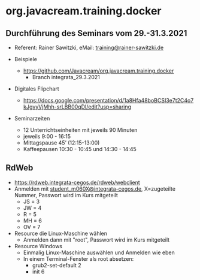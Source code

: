 # org.javacream.training.docker

## Durchführung des Seminars vom 29.-31.3.2021

* Referent: Rainer Sawitzki, eMail: training@rainer-sawitzki.de

* Beispiele
  * https://github.com/Javacream/org.javacream.training.docker
    *  Branch integrata_29.3.2021
    
* Digitales Flipchart
  * https://docs.google.com/presentation/d/1a8Hfa48boBCSI3e7t2C4o7kJgvyVjMhh-srLBB00qDI/edit?usp=sharing

* Seminarzeiten
  * 12 Unterrichtseinheiten mit jeweils 90 Minuten
  * jeweils 9:00 - 16:15
  * Mittagspause 45’ (12:15-13:00)
  * Kaffeepausen 10:30 - 10:45 und 14:30 - 14:45

## RdWeb

* https://rdweb.integrata-cegos.de/rdweb/webclient
* Anmelden mit student_m060X@integrata-cegos.de, X=zugeteilte Nummer, Passwort wird im Kurs mitgeteilt
  * JS = 3
  * JW = 4
  * R = 5
  * MH = 6
  * OV = 7
* Resource die Linux-Maschine wählen
  * Anmelden dann mit "root", Passwort wird im Kurs mitgeteilt
* Resource Windows
  * Einmalig Linux-Maschine auswählen und Anmelden wie eben
  * In einem Terminal-Fenster als root absetzen:
    * grub2-set-default 2
    * init 6
